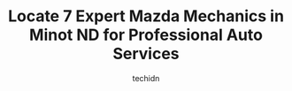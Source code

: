 ---
layout: ampstory
image: https://images.unsplash.com/photo-1513219872556-78665cfff8bb?ixlib=rb-4.0.3&ixid=MnwxMjA3fDB8MHxwaG90by1wYWdlfHx8fGVufDB8fHx8&auto=format&fit=crop&w=640&h=853&q=80
author: techidn
featured: false
description: Searching for the finest Mazda Mechanic in Minot ND, USA? Look no further than the 7 best Mazda Mechanic in the area, where youll find a team of highly qualified professionals ready to hand
title: Locate 7 Expert Mazda Mechanics in Minot ND for Professional Auto Services
cover:
   title: Locate 7 Expert Mazda Mechanics in Minot ND for Professional Auto Services
   subtitle: Rickpate
   background: https://images.unsplash.com/photo-1513219872556-78665cfff8bb?ixlib=rb-4.0.3&ixid=MnwxMjA3fDB8MHxwaG90by1wYWdlfHx8fGVufDB8fHx8&auto=format&fit=crop&w=640&h=853&q=80

pages: 
 - layout: thirds
   top: <h1>#1 Cartiva Of Minot</h1>
   bottom: "<p>Love that Im not walking around in this cold anymore with heated steering wheel and seats. I guess in order to get a vehicle you need an address first? So I had to wal</p>"
   background: https://www.knot35.com/toplist/wp-content/uploads/2023/06/best-mazda-mechanic-1-in-minot-nd-1685837289.jpeg
   backgroundblur: true
 - layout: thirds
   top: <h1>#2 Ryan Buick GMC</h1>
   bottom: "<p>1111 20th Ave SW, Minot, ND 58701, United States</p>"
   background: https://www.knot35.com/toplist/wp-content/uploads/2023/06/best-mazda-mechanic-2-in-minot-nd-1685837290.png
   cta:
      link: https://www.knot35.com/toplist/locate-7-expert-mazda-mechanics-in-minot-nd-for-professional-auto-services/
      text: Locate 7 Expert Mazda Mechanics in Minot ND for Professional Auto Services
 - layout: thirds
   top: <h1>#3 Magic City Auto and Truck Repair, LLC</h1>
   bottom: "<p>406 20th St SE, Minot, ND 58701, United States</p>"
   background: https://www.knot35.com/toplist/wp-content/uploads/2023/06/best-mazda-mechanic-3-in-minot-nd-1685837290.jpeg
   cta:
      link: https://www.knot35.com/toplist/locate-7-expert-mazda-mechanics-in-minot-nd-for-professional-auto-services/
      text: Locate 7 Expert Mazda Mechanics in Minot ND for Professional Auto Services
 - layout: thirds
   top: <h1>#4 Jerrys Repair and Alignment</h1>
   bottom: "<p>1306 1st St SW, Minot, ND 58701, United States</p>"
   background: https://images.unsplash.com/photo-1615749413727-825b59a857b5?ixlib=rb-4.0.3&ixid=MnwxMjA3fDB8MHxwaG90by1wYWdlfHx8fGVufDB8fHx8&auto=format&fit=crop&w=640&h=853&q=80
   cta:
      link: https://www.knot35.com/toplist/locate-7-expert-mazda-mechanics-in-minot-nd-for-professional-auto-services/
      text: Locate 7 Expert Mazda Mechanics in Minot ND for Professional Auto Services
 - layout: thirds
   top: <h1>#5 Superior Auto Repair</h1>
   bottom: "<p>2910 4th St SW, Minot, ND 58701, United States</p>"
   background: https://images.unsplash.com/photo-1549241520-425e3dfc01cb?ixlib=rb-4.0.3&ixid=MnwxMjA3fDB8MHxwaG90by1wYWdlfHx8fGVufDB8fHx8&auto=format&fit=crop&w=640&h=853&q=80
   cta:
      link: https://www.knot35.com/toplist/locate-7-expert-mazda-mechanics-in-minot-nd-for-professional-auto-services/
      text: Locate 7 Expert Mazda Mechanics in Minot ND for Professional Auto Services
 - layout: thirds
   top: <h1>#6 Tuff Trucks LLC</h1>
   bottom: "<p>516 37th Ave SW, Minot, ND 58701, United States</p>"
   background: https://images.unsplash.com/photo-1531169509526-f8f1fdaa4a67?ixlib=rb-4.0.3&ixid=MnwxMjA3fDB8MHxwaG90by1wYWdlfHx8fGVufDB8fHx8&auto=format&fit=crop&w=640&h=853&q=80
   cta:
      link: https://www.knot35.com/toplist/locate-7-expert-mazda-mechanics-in-minot-nd-for-professional-auto-services/
      text: Locate 7 Expert Mazda Mechanics in Minot ND for Professional Auto Services
 - layout: thirds
   top: <h1>#7 Country Auto</h1>
   bottom: "<p>4225 N Broadway, Minot, ND 58703, United States</p>"
   background: https://images.unsplash.com/photo-1567095761054-7a02e69e5c43?ixlib=rb-4.0.3&ixid=MnwxMjA3fDB8MHxwaG90by1wYWdlfHx8fGVufDB8fHx8&auto=format&fit=crop&w=640&h=853&q=80
   cta:
      link: https://www.knot35.com/toplist/locate-7-expert-mazda-mechanics-in-minot-nd-for-professional-auto-services/
      text: Locate 7 Expert Mazda Mechanics in Minot ND for Professional Auto Services
 - layout: thirds
   middle: Continue reading...
   background: https://images.unsplash.com/photo-1522441815192-d9f04eb0615c?ixlib=rb-4.0.3&ixid=MnwxMjA3fDB8MHxwaG90by1wYWdlfHx8fGVufDB8fHx8&auto=format&fit=crop&w=640&h=853&q=80
   cta:
      link: https://www.knot35.com/toplist/locate-7-expert-mazda-mechanics-in-minot-nd-for-professional-auto-services/
      text: Locate 7 Expert Mazda Mechanics in Minot ND for Professional Auto Services
      
---